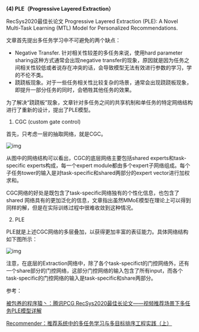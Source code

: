 

**(4) PLE（Progressive Layered Extraction）**

RecSys2020最佳长论文 Progressive Layered Extraction (PLE): A Novel Multi-Task Learning (MTL) Model for Personalized Recommendations.

文章首先提出多任务学习中不可避免的两个缺点：

- Negative Transfer. 针对相关性较差的多任务来说，使用hard parameter sharing这种方式通常会出现negative transfer的现象，原因就是因为任务之间相关性较低或者说存在冲突的话，会导致模型无法有效进行参数的学习，学的不伦不类。
- 跷跷板现象。对于一些任务相关性比较复杂的场景，通常会出现跷跷板现象，即提升一部分任务的同时，会牺牲其他任务的效果。

为了解决“跷跷板”现象，文章针对多任务之间的共享机制和单任务的特定网络结构进行了重新的设计，提出了PLE模型。

1) CGC (custom gate control)

首先，只考虑一层的抽取网络，就是CGC。

![img](https://pic1.zhimg.com/v2-38202e18b159bb2e3650fe356daf0e54_b.png)

从图中的网络结构可以看出，CGC的底层网络主要包括shared experts和task-specific experts构成，每一个expert module都由多个expert子网络组成。每个子任务tower的输入是对task-specific和shared两部分的expert vector进行加权求和。

CGC网络的好处是既包含了task-specific网络独有的个性化信息，也包含了shared 网络具有的更加泛化的信息，文章指出虽然MMoE模型在理论上可以得到同样的解，但是在实际训练过程中很难收敛到这种情况。

2) PLE

PLE就是上述CGC网络的多层叠加，以获得更加丰富的表征能力。具体网络结构如下图所示：

![img](https://pic2.zhimg.com/v2-77cf009231a3e2a83323f8dd815f70cd_b.png)

注意，在底层的Extraction网络中，除了各个task-specifict的门控网络外，还有一个share部分的门控网络，这部分门控网络的输入包含了所有input，而各个task-specific的门控网络的输入是task-specific和share两部分。



参考：

[被包养的程序猿丶：腾讯PCG RecSys2020最佳长论文——视频推荐场景下多任务PLE模型详解](https://zhuanlan.zhihu.com/p/272708728)

[Recommender：推荐系统中的多任务学习与多目标排序工程实践（上）](https://zhuanlan.zhihu.com/p/422925553)

